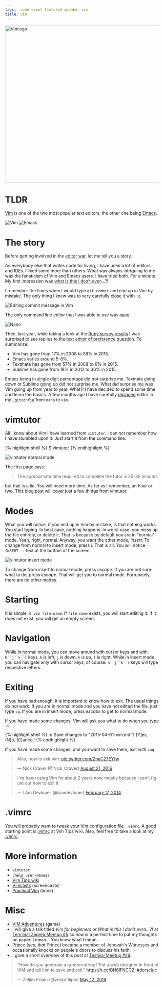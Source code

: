 ```yaml
---
tags:  code event featured speaker vim
title: Vim
---
```

<a title="By User:D0ktorz [GPL (http://www.gnu.org/licenses/gpl.html)], via Wikimedia Commons" href="https://commons.wikimedia.org/wiki/File%3AVimlogo.svg"><img width="512" alt="Vimlogo" src="//upload.wikimedia.org/wikipedia/commons/thumb/9/9f/Vimlogo.svg/512px-Vimlogo.svg.png"/></a>

# TLDR

[Vim](https://en.wikipedia.org/wiki/Vim_(text_editor)) is one of the two most popular text editors, the other one being [Emacs](https://en.wikipedia.org/wiki/Emacs).

![Vim](/assets/vim.png "Vim")
![Emacs](/assets/emacs.png "Emacs")

# The story

Before getting involved in the [editor war](https://en.wikipedia.org/wiki/Editor_war), let me tell you a story.

As everybody else that writes code for living, I have used a lot of editors and IDEs. I liked some more than others. What was always intriguing to me was the fanaticism of Vim and Emacs users. I have tried both. For a minute. My first impression was [what is this I don’t even](http://knowyourmeme.com/memes/what-is-this-i-dont-even)...?!

I remember the times when I would type `git commit` and end up in Vim by mistake. The only thing I knew was to very carefully close it with `:q`.

![Editing commit message in Vim](/assets/git-commit-vim.png "Editing commit message in Vim")

The only command line editor that I was able to use was [nano](https://en.wikipedia.org/wiki/GNU_nano).

![Nano](/assets/nano.png "Nano")

Then, last year, while taking a look at the [Ruby survey results](http://www.askr.me/ruby) I was surprised to see replies to the [text editor of preference](http://www.askr.me/ruby#6) question. To summarize:

- Vim has gone from 17% in 2008 to 38% in 2015.
- Emacs varies around 5-8%.
- Textmate has gone from 57% in 2008 to 6% in 2015.
- Sublime has gone from 18% in 2012 to 36% in 2015.

Emacs being in single digit percentage did not surprise me. Texmate going down or Sublime going up did not surprise me. What *did* surprise me was Vim going up from year to year. What?! I have decided to spend some time and learn the basics. A few months ago I have carefully [replaced](https://github.com/zeljkofilipin/dotfiles/commit/a21f4bb5834695dafba64e7c59a05694eaf52fdc) editor in my `.gitconfig` from `nano` to `vim`.

# vimtutor

All I know about Vim I have learned from `vimtutor`. I can not remember how I have stumbled upon it. Just start it from the command line:

{% highlight shell %}
$ vimtutor
{% endhighlight %}

![vimtutor normal mode](/assets/vimtutor-normal.png "vimtutor normal mode")

The first page says:

> The approximate time required to complete the tutor is 25-30 minutes

but that is a lie. You will need more time. As far as I remember, an hour or two. This blog post will cover just a few things from vimtutor.

# Modes

What you will notice, if you end up in Vim by mistake, is that nothing works. You start typing. In best case, nothing happens. In worst case, you mess up the file entirely, or delete it. That is because by default you are in "normal" mode. Yeah, right, normal. Anyway, you want the other mode, *insert*. To change from normal to insert mode, press *i*. That is all. You will notice `-- INSERT --` text at the bottom of the screen.

![vimtutor insert mode](/assets/vimtutor-insert.png "vimtutor insert mode")

To change from insert to normal mode, press *escape*. If you are not sure what to do, press *escape*. That will get you to normal mode. Fortunately, there are no other modes.

# Starting

It is simple: `$ vim file-name`. If `file-name` exists, you will start editing it. If it does not exist, you will get an empty screen.

# Navigation

While in normal mode, you can move around with cursor keys and with `h``j``k``l` keys. `h` is left, `j` is down, `k` is up, `l` is right. While in insert mode you can navigate only with cursor keys, of course. `h``j``k``l` keys will type respective letters.

# Exiting

If you have had enough, it is important to know how to exit. The usual things do not work. If you are in normal mode and you have not edited the file, just type `:q`. If you are in insert mode, press *escape* to get to normal mode.

If you have made some changes, Vim will ask you what to do when you type `:q`

{% highlight shell %}
:q
Save changes to "2015-04-01-vim.md"?
[Y]es, (N)o, (C)ancel:
{% endhighlight %}

If you have made some changes, and you want to save them, exit with `:wq`

<blockquote class="twitter-tweet" data-lang="en"><p lang="en" dir="ltr">Also, how to exit vim: <a href="https://t.co/ZneC27EYfw">pic.twitter.com/ZneC27EYfw</a></p>&mdash; Nick Craver (@Nick_Craver) <a href="https://twitter.com/Nick_Craver/status/767475375253426182">August 21, 2016</a></blockquote>
<script async src="//platform.twitter.com/widgets.js" charset="utf-8"></script>

<blockquote class="twitter-tweet" data-lang="en"><p lang="en" dir="ltr">I&#39;ve been using Vim for about 2 years now, mostly because I can&#39;t figure out how to exit it.</p>&mdash; I Am Devloper (@iamdevloper) <a href="https://twitter.com/iamdevloper/status/435555976687923200">February 17, 2014</a></blockquote>
<script async src="//platform.twitter.com/widgets.js" charset="utf-8"></script>

# .vimrc

You will probably want to tweak your Vim configuration file, `.vimrc`. A good starting point is [.vimrc](http://vim.wikia.com/wiki/Example_vimrc) at Vim Tips wiki. Also, feel free to take a look at my [.vimrc](https://github.com/zeljkofilipin/dotfiles/blob/master/.vimrc).

# More information

- `vimtutor`
- `:help user-manual`
- [Vim Tips wiki](http://vim.wikia.com/wiki/Vim_Tips_Wiki)
- [Vimcasts](http://vimcasts.org/) (screencasts)
- [Practical Vim](https://pragprog.com/book/dnvim/practical-vim) (book)

# Misc

- [VIM Adventures](http://vim-adventures.com/) (game)
- I will give a talk titled *Vim for beginners or What is this I don’t even...?!* at [Terminal Zagreb Meetup #5](/terminal-zagreb-5) so now is a perfect time to put my thoughts on paper. I mean... You know what I mean.
- [Prince](https://en.wikipedia.org/wiki/Prince_(musician)#Personal_life) (yes, _that_ Prince) became a member of Jehovah's Witnesses and occasionally knocks on people's doors to discuss his faith.
- I gave a short overview of this post at [Testival Meetup #29](/testival-29).

<blockquote class="twitter-tweet" data-lang="en"><p lang="en" dir="ltr">&quot;How do you generate a random string? Put a web designer in front of VIM and tell him to save and exit.&quot; <a href="https://t.co/BH6lFNCCZl">https://t.co/BH6lFNCCZl</a> <a href="https://twitter.com/hashtag/dorscluc?src=hash">#dorscluc</a></p>&mdash; Željko Filipin (@zeljkofilipin) <a href="https://twitter.com/zeljkofilipin/status/730788801447137280">May 12, 2016</a></blockquote>
<script async src="//platform.twitter.com/widgets.js" charset="utf-8"></script>
